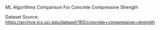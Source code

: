 ML Algorithms Comparison For Concrete Compressive Strength

Dataset Source: https://archive.ics.uci.edu/dataset/165/concrete+compressive+strength
